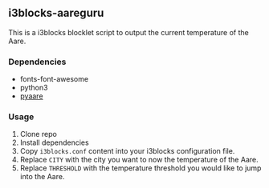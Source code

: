 ## i3blocks-aareguru

This is a i3blocks blocklet script to output the current temperature of the Aare.

### Dependencies

* fonts-font-awesome
* python3
* [pyaare](https://github.com/eliabieri/pyaare)


### Usage

1. Clone repo
2. Install dependencies
3. Copy `i3blocks.conf` content into your i3blocks configuration file.
4. Replace `CITY` with the city you want to now the temperature of the Aare.
5. Replace `THRESHOLD` with the temperature threshold you would like to jump into the Aare.
